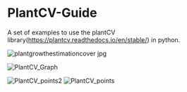 # PlantCV-Guide
A set of examples to use the plantCV library(https://plantcv.readthedocs.io/en/stable/) in python.

![plantgrowthestimationcover jpg](https://github.com/joshjomer/PlantCV-Guide/assets/36846262/54a402b4-4773-4a5b-9667-f291d8a5ad4e)

![PlantCV_Graph](https://github.com/joshjomer/PlantCV-Guide/assets/36846262/43070ae0-8c47-4ae4-8257-915c146308e7)

![PlantCV_points2](https://github.com/joshjomer/PlantCV-Guide/assets/36846262/b1172371-4ee2-4b6b-a99e-68ef5a084e40)
![PlantCV_points](https://github.com/joshjomer/PlantCV-Guide/assets/36846262/7d03ff85-365c-47df-94f5-2c436cc32415)
